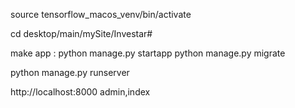 source tensorflow_macos_venv/bin/activate

cd desktop/main/mySite/Investar#

make app : python manage.py startapp <appName>
python manage.py migrate

python manage.py runserver

http://localhost:8000
admin,index